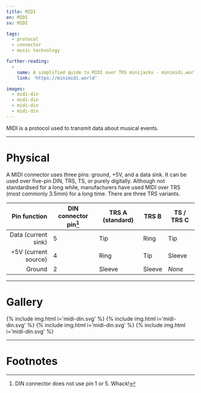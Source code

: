 ```yaml
---
title: MIDI
en: MIDI
sv: MIDI

tags:
  - protocol
  - connector
  - music technology

further-reading:
  -
    name: A simplified guide to MIDI over TRS minijacks - minimidi.world
    link: 'https://minimidi.world'

images:
  - midi-din
  - midi-din
  - midi-din
  - midi-din
---
```


MIDI is a protocol used to transmit data about musical events.

---

# Physical 

A MIDI connector uses three pins: ground, +5V, and a data sink. It can be
used over five-pin DIN, TRS, TS, or purely digitally. Although not standardised
for a long while, manufacturers have used MIDI over TRS (most commonly 3.5mm)
for a long time. There are three TRS variants.

| Pin function         | DIN connector pin[^din-conn] | TRS A **(standard)** | TRS B  | TS / TRS C |
|---------------------:|------------------------------|----------------------|--------|------------|
| Data (current sink)  |5                             | Tip                  | Ring   | Tip        |
| +5V (current source) |4                             | Ring                 | Tip    | Sleeve     |
| Ground               |2                             | Sleeve               | Sleeve | *None*     |

[^din-conn]: DIN connector does not use pin 1 or 5. Whack!

---

# Gallery

{% include img.html i='midi-din.svg' %}
{% include img.html i='midi-din.svg' %}
{% include img.html i='midi-din.svg' %}
{% include img.html i='midi-din.svg' %}

---

# Footnotes
